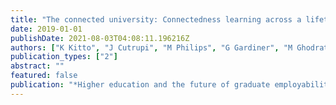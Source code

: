 ```yaml
---
title: "The connected university: Connectedness learning across a lifetime"
date: 2019-01-01
publishDate: 2021-08-03T04:08:11.196216Z
authors: ["K Kitto", "J Cutrupi", "M Philips", "G Gardiner", "M Ghodrati", "SB Shum"]
publication_types: ["2"]
abstract: ""
featured: false
publication: "*Higher education and the future of graduate employability*"
---
```


